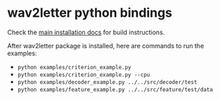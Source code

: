 # wav2letter python bindings

Check the [main installation docs](https://github.com/facebookresearch/wav2letter/wiki/Building-Python-bindings) for build instructions.

After wav2letter package is installed, here are commands to run the examples:
- `python examples/criterion_example.py`
- `python examples/criterion_example.py --cpu`
- `python examples/decoder_example.py ../../src/decoder/test`
- `python examples/feature_example.py ../../src/feature/test/data`
